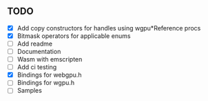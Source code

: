 ## TODO

- [x] Add copy constructors for handles using wgpu*Reference procs
- [x] Bitmask operators for applicable enums
- [ ] Add readme
- [ ] Documentation
- [ ] Wasm with emscripten
- [ ] Add ci testing
- [x] Bindings for webgpu.h
- [ ] Bindings for wgpu.h
- [ ] Samples